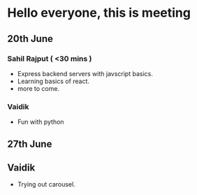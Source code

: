 # Hello everyone, this is meeting

## 20th June

### Sahil Rajput ( <30 mins )

- Express backend servers with javscript basics.
- Learning basics of react.
- more to come.

### Vaidik

- Fun with python


## 27th June

## Vaidik

- Trying out carousel.

